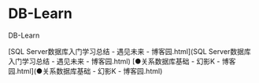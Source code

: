 # DB-Learn
DB-Learn


[SQL Server数据库入门学习总结 - 遇见未来 - 博客园.html](SQL Server数据库入门学习总结 - 遇见未来 - 博客园.html)
[●关系数据库基础 - 幻影K - 博客园.html](●关系数据库基础 - 幻影K - 博客园.html)
